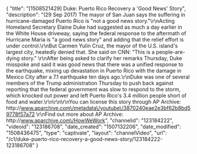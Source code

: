 {
    "title": "[1508521429] Duke: Puerto Rico Recovery a 'Good News' Story",
    "description": "(29 Sep 2017) The mayor of San Juan says the suffering in hurricane-damaged Puerto Rico is \"not a good news story.\"\r\nActing Homeland Secretary Elaine Duke had suggested as much a day earlier in the White House driveway, saying the federal response to the aftermath of Hurricane Maria is \"a good news story\" and adding that the relief effort is under control.\r\nBut Carmen Yulin Cruz, the mayor of the U.S. island's largest city, heatedly denied that. She said on CNN: \"This is a people-are-dying story.\"     \r\nAfter being asked to clarify her remarks Thursday, Duke misspoke and said it was good news that there was a unified response to the earthquake, mixing up devastation in Puerto Rico with the damage in Mexico City after a 7.1 earthquake ten days ago.\r\nDuke was one of several members of the Trump administration Thursday to push back against reporting that the federal government was slow to respond to the storm, which knocked out power and left Puerto Rico's 3.4 million people short of food and water.\r\n\r\n\r\nYou can license this story through AP Archive: http:\/\/www.aparchive.com\/metadata\/youtube\/3870240eae2e3bf62b8bd59778f57a72 \r\nFind out more about AP Archive: http:\/\/www.aparchive.com\/HowWeWork",
    "channelid": "123184222",
    "videoid": "123186708",
    "date_created": "1507132206",
    "date_modified": "1508436475",
    "type": "captivate",
    "layout": "channelVideo",
    "url": "\/c1\/duke-puerto-rico-recovery-a-good-news-story\/123184222-123186708"
}